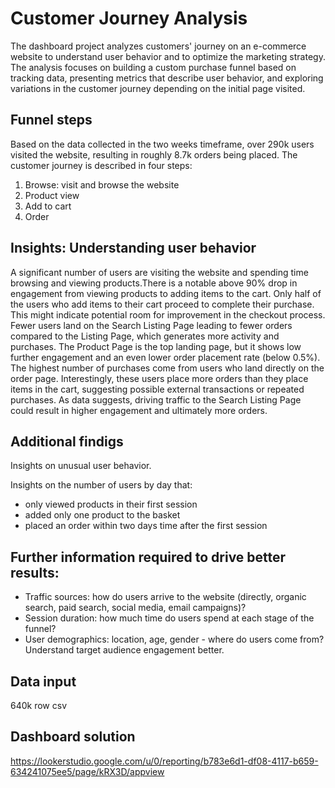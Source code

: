 # Customer Journey Analysis

The dashboard project analyzes customers' journey on an e-commerce website to understand user behavior and to optimize the marketing strategy. The analysis focuses on building a custom purchase funnel based on tracking data, presenting metrics that describe user behavior, and exploring variations in the customer journey depending on the initial page visited.

## Funnel steps

Based on the data collected in the two weeks timeframe, over 290k users visited the website, resulting in roughly 8.7k orders being placed. The customer journey is described in four steps:

1. Browse: visit and browse the website
2. Product view
3. Add to cart
4. Order

## Insights: Understanding user behavior

A significant number of users are visiting the website and spending time browsing and viewing products.There is a notable above 90% drop in engagement from viewing products to adding items to the cart. Only half of the users who add items to their cart proceed to complete their purchase. This might indicate potential room for improvement in the checkout process. Fewer users land on the Search Listing Page leading to fewer orders compared to the Listing Page, which generates more activity and purchases. The Product Page is the top landing page, but it shows low further engagement and an even lower order placement rate (below 0.5%). The highest number of purchases come from users who land directly on the order page. Interestingly, these users place more orders than they place items in the cart, suggesting possible external transactions or repeated purchases. As data suggests, driving traffic to the Search Listing Page could result in higher engagement and ultimately more orders.

## Additional findigs

Insights on unusual user behavior.

Insights on the number of users by day that:

- only viewed products in their first session
- added only one product to the basket
- placed an order within two days time after the first session

## Further information required to drive better results:

- Traffic sources: how do users arrive to the website (directly, organic search, paid search, social media, email campaigns)?
- Session duration: how much time do users spend at each stage of the funnel?
- User demographics: location, age, gender - where do users come from? Understand target audience engagement better.

## Data input

640k row csv

## Dashboard solution

https://lookerstudio.google.com/u/0/reporting/b783e6d1-df08-4117-b659-634241075ee5/page/kRX3D/appview

